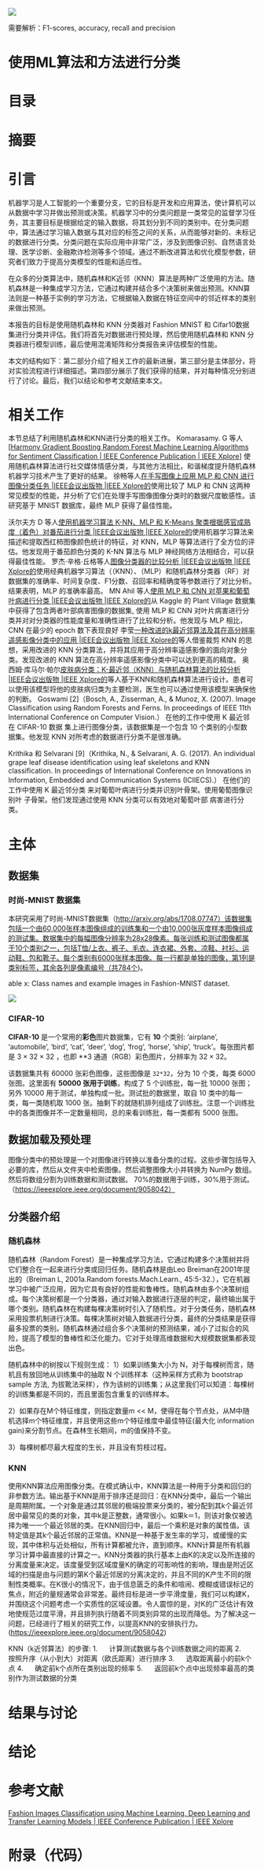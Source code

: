 ![](file:///C:/Users/s2304719/AppData/Local/Temp/msohtmlclip1/01/clip_image002.jpg)

需要解析：F1-scores, accuracy, recall and precision

# 使用ML算法和方法进行分类
# 目录
# 摘要

# 引言

机器学习是人工智能的一个重要分支，它的目标是开发和应用算法，使计算机可以从数据中学习并做出预测或决策。机器学习中的分类问题是一类常见的监督学习任务，其主要目标是根据给定的输入数据，将其划分到不同的类别中。在分类问题中，算法通过学习输入数据与其对应的标签之间的关系，从而能够对新的、未标记的数据进行分类。分类问题在实际应用中非常广泛，涉及到图像识别、自然语言处理、医学诊断、金融欺诈检测等多个领域。通过不断改进算法和优化模型参数，研究者们致力于提高分类模型的性能和适应性。

在众多的分类算法中，随机森林和K近邻（KNN）算法是两种广泛使用的方法。随机森林是一种集成学习方法，它通过构建并结合多个决策树来做出预测。KNN算法则是一种基于实例的学习方法，它根据输入数据在特征空间中的邻近样本的类别来做出预测。 

本报告的目标是使用随机森林和 KNN 分类器对 Fashion MNIST 和 Cifar10数据集进行分类并评估。我们将首先对数据进行预处理，然后使用随机森林和 KNN 分类器进行模型训练，最后使用混淆矩阵和分类报告来评估模型的性能。

本文的结构如下︰第二部分介绍了相关工作的最新进展，第三部分是主体部分，将对实验流程进行详细描述。第四部分展示了我们获得的结果，并对每种情况分别进行了讨论。最后，我们以结论和参考文献结束本文。

# 相关工作

本节总结了利用随机森林和KNN进行分类的相关工作。
Komarasamy. G 等人[[Harmony Gradient Boosting Random Forest Machine Learning Algorithms for Sentiment Classification | IEEE Conference Publication | IEEE Xplore](https://ieeexplore.ieee.org/document/10051210)] 使用随机森林算法进行社交媒体情感分类，与其他方法相比，和谐梯度提升随机森林机器学习技术产生了更好的结果。
徐畅等人[在手写图像上应用 MLP 和 CNN 进行图像分类任务 |IEEE会议出版物 |IEEE Xplore的](https://ieeexplore.ieee.org/document/9948282)使用比较了 MLP 和 CNN 这两种常见模型的性能，并分析了它们在处理手写图像图像分类时的数据尺度敏感性。该研究基于 MNIST 数据库，最终 MLP 获得了最佳性能。

沃尔夫方 D 等人[使用机器学习算法 K-NN、MLP 和 K-Means 聚类根据感官成熟度（着色）对番茄进行分类 |IEEE会议出版物 |IEEE Xplore的](https://ieeexplore.ieee.org/document/8730232)使用机器学习算法来描述和提取西红柿图像颜色统计的特征，对 KNN，MLP 等算法进行了全方位的评估。他发现用于番茄颜色分类的 K-NN 算法与 MLP 神经网络方法相结合，可以获得最佳性能。
罗杰·辛格·丘格等人[图像分类器的比较分析 |IEEE会议出版物 |IEEE Xplore的](https://ieeexplore.ieee.org/document/9058042)使用经典机器学习算法（（KNN）、（MLP）和随机森林分类器（RF）对数据集的准确率、时间复杂度、F1分数、召回率和精确度等参数进行了对比分析。结果表明，MLP 的准确率最高。
MN Ahil 等人[使用 MLP 和 CNN 对苹果和葡萄叶病进行分类 |IEEE会议出版物 |IEEE Xplore的](https://ieeexplore.ieee.org/document/9675567)从 Kaggle 的 Plant Village 数据集中获得了包含两者叶部病害图像的数据集, 使用 MLP 和 CNN 对叶片病害进行分类并对对分类器的性能度量和准确性进行了比较和分析。他发现与 MLP 相比，CNN 在最少的 epoch 数下表现良好
李莹[一种改进的k最近邻算法及其在高分辨率遥感影像分类中的应用 |IEEE会议出版物 |IEEE Xplore的](https://ieeexplore.ieee.org/document/5293389)等人借鉴裁剪 KNN 的思想，采用改进的 KNN 分类算法，并将其应用于高分辨率遥感影像的面向对象分类。发现改进的 KNN 算法在高分辨率遥感影像分类中可以达到更高的精度。
奥西姆·库马尔·帕尔[皮肤病分类：K-最近邻（KNN）与随机森林算法的比较分析 |IEEE会议出版物 |IEEE Xplore的](https://ieeexplore.ieee.org/document/9641120)等人基于KNN和随机森林算法进行设计。患者可以使用该模型将他的皮肤病归类为主要检测，医生也可以通过使用该模型来确保他的判断。
Goswami [2]（Bosch, A., Zisserman, A., & Munoz, X. (2007). Image Classification using Random Forests and Ferns. In proceedings of IEEE 11th International Conference on Computer Vision.） 在他的⼯作中使⽤ K 最近邻在 CIFAR-10 数据 集上进⾏图像分类，该数据集是⼀个包含 10 个类别的⼩型数 据集。他发现 KNN 对所考虑的数据进⾏分类不是很准确。

Krithika 和 Selvarani [9]（Krithika, N., & Selvarani, A. G. (2017). An individual grape leaf disease identification using leaf skeletons and KNN classification. In proceedings of International Conference on Innovations in Information, Embedded and Communication Systems (ICIIECS).） 在他们的⼯作中使⽤ K 最近邻分类 来对葡萄叶病进⾏分类并识别叶⻣架。使⽤葡萄图像识别叶 ⼦⻣架。他们发现通过使⽤ KNN 分类可以有效地对葡萄叶部 病害进⾏分类。



# 主体

## 数据集
### 时尚-MNIST 数据集
本研究采用了时尚-MNIST数据集（http://arxiv.org/abs/1708.07747）该数据集包括一个由60,000张样本图像组成的训练集和一个由10,000张灰度样本图像组成的测试集。数据集中的每幅图像分辨率为28x28像素。每张训练和测试图像都属于10个类别之一，包括T恤/上衣、裤子、毛衣、连衣裙、外套、凉鞋、衬衫、运动鞋、包和靴子。每个类别有6000张样本图像。每一行都是单独的图像，第1列是类别标签，其余各列是像素编号（共784个)。

able x: Class names and example images in Fashion-MNIST dataset.

![](file:///C:/Users/s2304719/AppData/Local/Temp/msohtmlclip1/01/clip_image004.jpg)
### CIFAR-10
**CIFAR-10** 是一个常用的**彩色**图片数据集，它有 **10** 个类别: ‘airplane’, ‘automobile’, ‘bird’, ‘cat’, ‘deer’, ‘dog’, ‘frog’, ‘horse’, ‘ship’, ‘truck’。每张图片都是  $3\times32\times32$ ，也即 **3 通道（RGB）彩色图片，分辨率为 $32\times32$。

该数据集共有 60000 张彩色图像，这些图像是 `32*32`，分为 10 个类，每类 6000 张图。这里面有 **50000 张用于训练**，构成了 5 个训练批，每一批 10000 张图；另外 10000 用于测试，单独构成一批。测试批的数据里，取自 10 类中的每一类，每一类随机取 1000 张。抽剩下的就随机排列组成了训练批。注意一个训练批中的各类图像并不一定数量相同，总的来看训练批，每一类都有 5000 张图。

## 数据加载及预处理

图像分类中的预处理是一个对图像进行转换以准备分类的过程。这些步骤包括导入必要的库，然后从文件夹中检索图像。然后调整图像大小并转换为 NumPy 数组。然后将数组分割为训练数据和测试数据。 70%的数据用于训练，30%用于测试。（https://ieeexplore.ieee.org/document/9058042）

## 分类器介绍

### 随机森林

随机森林（Random Forest）是一种集成学习方法，它通过构建多个决策树并将它们整合在一起来进行分类或回归任务。随机森林是由Leo Breiman在2001年提出的（Breiman L, 2001a.Random forests.Mach.Learn., 45:5-32.），它在机器学习中被广泛应用，因为它具有良好的性能和鲁棒性。随机森林由多个决策树组成。每个决策树都是一个分类器，通过对输入数据进行逐层的判定，最终输出属于哪个类别。随机森林在构建每棵决策树时引入了随机性。对于分类任务，随机森林采用投票机制进行决策。每棵决策树对输入数据进行分类，最终的分类结果是获得最多投票的类别。随机森林通过组合多个决策树的预测结果，减小了过拟合的风险，提高了模型的鲁棒性和泛化能力。它对于处理高维数据和大规模数据集都表现出色。

随机森林中的树按以下规则生成：
1）如果训练集大小为 N，对于每棵树而言，随机且有放回地从训练集中的抽取 N 个训练样本（这种采样方式称为 bootstrap sample 方法, 为拔靴法采样），作为该树的训练集；从这里我们可以知道：每棵树的训练集都是不同的，而且里面包含重复的训练样本。

2）如果存在M个特征维度，则指定数量m << M，使得在每个节点处，从M中随机选择m个特征维度，并且使用这些m个特征维度中最佳特征(最大化 information gain)来分割节点。在森林生长期间，m的值保持不变。

3）每棵树都尽最大程度的生长，并且没有剪枝过程。

### KNN

使用KNN算法应用图像分类。在模式确认中，KNN算法是一种用于分类和回归的非参数方法。输出基于KNN是用于排序还是回归：在KNN分类中，最后一个输出是周期附属。一个对象是通过其邻居的极端投票来分类的，被分配到其k个最近邻居中最常见的类的对象，其中k是正整数，通常很小。如果k＝1，则该对象仅被选择为唯一一个最近邻居的类。在KNN回归中，最后一个乘积是对象的属性值。该特定值是其k个最近邻居的正常值。KNN是一种基于发生率的学习，或缓慢的实现，其中体积与近处相似，所有计算都被允许，直到顺序。KNN计算是所有机器学习计算中最直接的计算之一。KNN分类器的执行基本上由K的决定以及所连接的分离度量来决定。该度量受到区域度量K的确定的可影响性的影响，理由是附近区域的扫描是由与问题的第K个最近邻居的分离决定的，并且不同的K产生不同的限制性类概率。在K很小的情况下，由于信息匮乏的条件和喧闹、模糊或错误标记的焦点，附近的量规通常会非常差。最终目标是进一步平滑度量，我们可以构建K，并围绕这个问题考虑一个实质性的区域设置。令人震惊的是，对K的广泛估计有效地使规范过度平滑，并且排列执行随着不同类别异常的出现而降低。为了解决这一问题，已经进行了相关的研究工作，以提高KNN的安排执行力。(https://ieeexplore.ieee.org/document/9058042)

KNN（k近邻算法）的步骤:
1.      计算测试数据与各个训练数据之间的距离
2.      按照升序（从小到大）对距离（欧氏距离）进行排序
3.      选取距离最小的前k个点
4.      确定前k个点所在类别出现的频率
5.      返回前k个点中出现频率最高的类别作为测试数据的分类

# 结果与讨论

# 结论

# 参考文献

[Fashion Images Classification using Machine Learning, Deep Learning and Transfer Learning Models | IEEE Conference Publication | IEEE Xplore](https://ieeexplore.ieee.org/document/9786364)

# 附录（代码）
